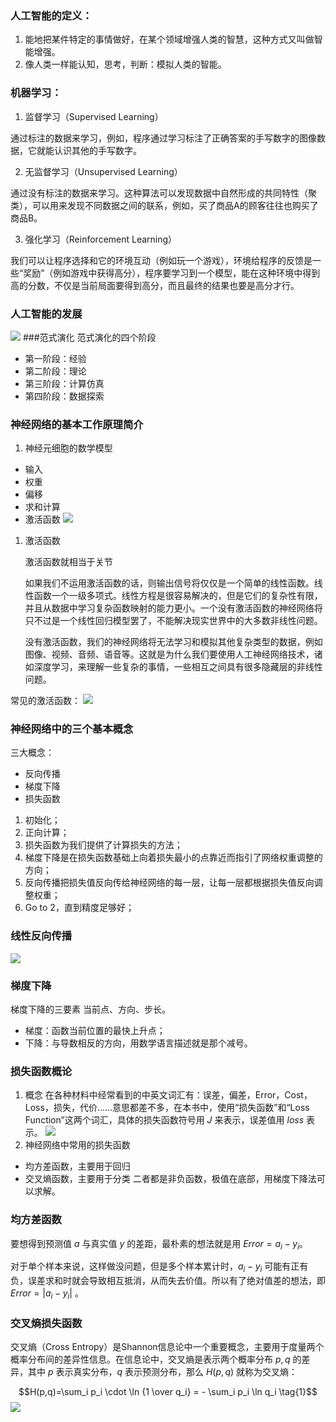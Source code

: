 
### 人工智能的定义：

1. 能地把某件特定的事情做好，在某个领域增强人类的智慧，这种方式又叫做智能增强。
2. 像人类一样能认知，思考，判断：模拟人类的智能。
### 机器学习：
1. 监督学习（Supervised Learning）
   
通过标注的数据来学习，例如，程序通过学习标注了正确答案的手写数字的图像数据，它就能认识其他的手写数字。

2. 无监督学习（Unsupervised Learning）
   
通过没有标注的数据来学习。这种算法可以发现数据中自然形成的共同特性（聚类），可以用来发现不同数据之间的联系，例如，买了商品A的顾客往往也购买了商品B。

3. 强化学习（Reinforcement Learning）
   
我们可以让程序选择和它的环境互动（例如玩一个游戏），环境给程序的反馈是一些“奖励”（例如游戏中获得高分），程序要学习到一个模型，能在这种环境中得到高的分数，不仅是当前局面要得到高分，而且最终的结果也要是高分才行。
### 人工智能的发展
![](2020-10-05-21-19-47.png)
###范式演化
范式演化的四个阶段
- 第一阶段：经验
- 第二阶段：理论
- 第三阶段：计算仿真
- 第四阶段：数据探索
  
### 神经网络的基本工作原理简介
1. 神经元细胞的数学模型
- 输入
- 权重
- 偏移
- 求和计算
- 激活函数
  ![](2020-10-05-23-04-29.png)
1. 激活函数 

   激活函数就相当于关节

    如果我们不运用激活函数的话，则输出信号将仅仅是一个简单的线性函数。线性函数一个一级多项式。线性方程是很容易解决的，但是它们的复杂性有限，并且从数据中学习复杂函数映射的能力更小。一个没有激活函数的神经网络将只不过是一个线性回归模型罢了，不能解决现实世界中的大多数非线性问题。

    没有激活函数，我们的神经网络将无法学习和模拟其他复杂类型的数据，例如图像、视频、音频、语音等。这就是为什么我们要使用人工神经网络技术，诸如深度学习，来理解一些复杂的事情，一些相互之间具有很多隐藏层的非线性问题。

常见的激活函数：
![](2020-10-05-23-05-53.png)
### 神经网络中的三个基本概念
三大概念：
- 反向传播
- 梯度下降
- 损失函数
  
1. 初始化；
2. 正向计算；
3. 损失函数为我们提供了计算损失的方法；
4. 梯度下降是在损失函数基础上向着损失最小的点靠近而指引了网络权重调整的方向；
5. 反向传播把损失值反向传给神经网络的每一层，让每一层都根据损失值反向调整权重；
6. Go to 2，直到精度足够好；

### 线性反向传播
![](2020-10-05-23-12-15.png)
### 梯度下降


梯度下降的三要素
当前点、方向、步长。


- 梯度：函数当前位置的最快上升点；
- 下降：与导数相反的方向，用数学语言描述就是那个减号。
  
### 损失函数概论
1. 概念
   在各种材料中经常看到的中英文词汇有：误差，偏差，Error，Cost，Loss，损失，代价......意思都差不多，在本书中，使用“损失函数”和“Loss Function”这两个词汇，具体的损失函数符号用 $J$ 来表示，误差值用 $loss$ 表示。
 ![](2020-10-05-23-39-21.png)
2. 神经网络中常用的损失函数
- 均方差函数，主要用于回归
- 交叉熵函数，主要用于分类
  二者都是非负函数，极值在底部，用梯度下降法可以求解。
### 均方差函数
  要想得到预测值 $a$ 与真实值 $y$ 的差距，最朴素的想法就是用 $Error=a_i-y_i$。

对于单个样本来说，这样做没问题，但是多个样本累计时，$a_i-y_i$ 可能有正有负，误差求和时就会导致相互抵消，从而失去价值。所以有了绝对值差的想法，即 $Error=|a_i-y_i|$ 。
### 交叉熵损失函数
交叉熵（Cross Entropy）是Shannon信息论中一个重要概念，主要用于度量两个概率分布间的差异性信息。在信息论中，交叉熵是表示两个概率分布 $p,q$ 的差异，其中 $p$ 表示真实分布，$q$ 表示预测分布，那么 $H(p,q)$ 就称为交叉熵：

$$H(p,q)=\sum_i p_i \cdot \ln {1 \over q_i} = - \sum_i p_i \ln q_i \tag{1}$$
![](2020-10-05-23-46-36.png)
